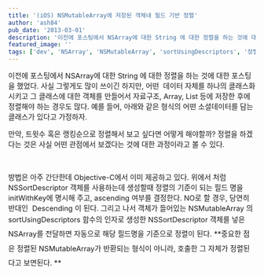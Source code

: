 ```yaml
---
title: '(iOS) NSMutableArray에 저장된 객체내 필드 기반 정렬'
author: 'ash84'
pub_date: '2013-03-01'
description: '이전에 포스팅에서 NSArray에 대한 String 에 대한 정렬을 하는 것에 대한 포스팅을 했었다. 사실 그렇게도 많이 쓰이긴 하지만, 어떤  데이터 자체를 하나의 클래스화 시키고 그 클래스에 대한 객체를 만들어서 자료구조, Array, List 등에 저장한 후에 정렬해야 하는 경우도 많다. 예를 들어, 아래와 같은 형식의 어떤 소셜데이터를 담는 클래스가 있다고 가정하자.'
featured_image: ''
tags: ['dev', 'NSArray', 'NSMutableArray', 'sortUsingDescriptors', '정렬', '클래스 정렬']
---
```



<span style="font-size: 11pt;">이전에 포스팅에서 NSArray에 대한 String 에 대한 정렬을 하는 것에 대한 포스팅을 했었다. 사실 그렇게도 많이 쓰이긴 하지만, 어떤  데이터 자체를 하나의 클래스화 시키고 그 클래스에 대한 객체를 만들어서 자료구조, Array, List 등에 저장한 후에 정렬해야 하는 경우도 많다. 예를 들어, 아래와 같은 형식의 어떤 소셜데이터를 담는 클래스가 있다고 가정하자. </span>

<span style="font-size: 11pt;"><script src="https://gist.github.com/AhnSeongHyun/5049001.js"></script></span>

<span style="font-size: 11pt;">만약, 트윗수 혹은 랭킹순으로 정렬해서 보고 싶다면 어떻게 해야할까? 정렬을 하겠다는 것은 사실 어떤 관점에서 보겠다는 것에 대한 과정이라고 볼 수 있다. </span>

<span style="font-size: 11pt;"><script src="https://gist.github.com/AhnSeongHyun/5049022.js"></script> </span>

<span style="font-size: 11pt;">방법은 아주 간단한데 Objective-C에서 이미 제공하고 있다. 위에서 처럼 NSSortDescriptor 객체를 사용하는데 생성할때 정렬의 기준이 되는 필드 명을 initWithKey에 명시해 주고, ascending 여부를 결정한다. NO로 할 경우, 당연히 반대인  Descending 이 된다. 그리고 나서 객체가 들어있는 NSMutableArray 의 sortUsingDescriptors 함수의 인자로 생성한 </span><span style="font-size: 11pt; line-height: 2;">NSSortDescriptor 객체를 넣은 NSArray를 전달하면 자동으로 해당 필드명을 기준으로 정렬이 된다. **중요한 점은 정렬된 NSMutableArray가 반환되는 형식이 아니라, 호출한 그 자체가 정렬된다고 보면된다. **</span>



